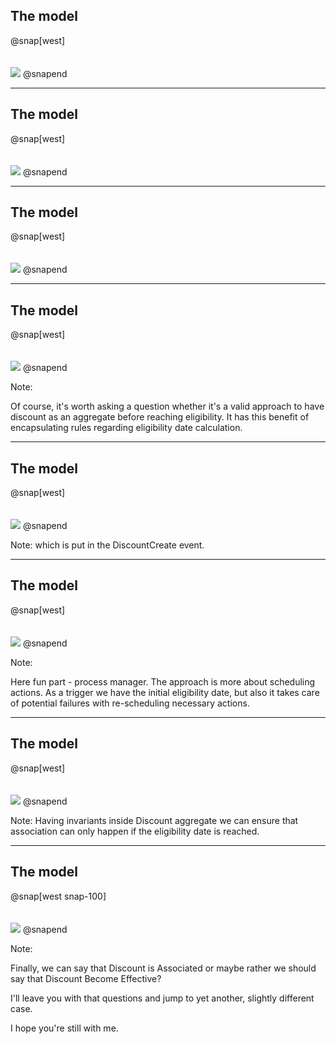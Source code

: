 ## The model

@snap[west]
</br>
</br>
</br>
![](time-based-domain-events/modelling/.assets/diagrams/discount-eligibility-fragments/1.png)
@snapend

---
## The model

@snap[west]
</br>
</br>
</br>
![](time-based-domain-events/modelling/.assets/diagrams/discount-eligibility-fragments/2.png)
@snapend

---
## The model

@snap[west]
</br>
</br>
</br>
![](time-based-domain-events/modelling/.assets/diagrams/discount-eligibility-fragments/3.png)
@snapend

---
## The model

@snap[west]
</br>
</br>
</br>
![](time-based-domain-events/modelling/.assets/diagrams/discount-eligibility-fragments/4.png)
@snapend

Note:

Of course, it's worth asking a question whether it's a valid approach to have discount as an aggregate before reaching eligibility.
It has this benefit of encapsulating rules regarding eligibility date calculation.

---
## The model

@snap[west]
</br>
</br>
</br>
![](time-based-domain-events/modelling/.assets/diagrams/discount-eligibility-fragments/5.png)
@snapend

Note:
which is put in the DiscountCreate event.

---
## The model

@snap[west]
</br>
</br>
</br>
![](time-based-domain-events/modelling/.assets/diagrams/discount-eligibility-fragments/6.png)
@snapend

Note:

Here fun part - process manager. The approach is more about scheduling actions.
As a trigger we have the initial eligibility date, but also it takes care of potential failures with re-scheduling necessary actions.

---
## The model

@snap[west]
</br>
</br>
</br>
![](time-based-domain-events/modelling/.assets/diagrams/discount-eligibility-fragments/7.png)
@snapend

Note:
Having invariants inside Discount aggregate we can ensure that association can only happen if the eligibility date is reached.

---
## The model
@snap[west snap-100]
</br>
</br>
</br>
![](time-based-domain-events/modelling/.assets/diagrams/discount_eligibility_first_model.png)
@snapend

Note:

Finally, we can say that Discount is Associated or maybe rather we should say that Discount Become Effective?

I'll leave you with that questions and jump to yet another, slightly different case.

I hope you're still with me.